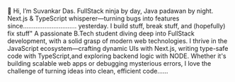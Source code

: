👋 Hi, I’m Suvankar Das.
FullStack ninja by day, Java padawan by night. Next.js & TypeScript whisperer—turning bugs into features since.............................. yesterday. 
I build stuff, break stuff, and (hopefully) fix stuff"
A passionate B.Tech student diving deep into FullStack development, with a solid grasp of modern web technologies. I thrive in the JavaScript ecosystem—crafting dynamic UIs with Next.js, writing type-safe code with TypeScript,and exploring backend logic with NODE. Whether it's building scalable web apps or debugging mysterious errors, I love the challenge of turning ideas into clean, efficient code......


<!---
Suvankar-dev/Suvankar-dev is a ✨ special ✨ repository because its `README.md` (this file) appears on your GitHub profile.
You can click the Preview link to take a look at your changes.
--->
